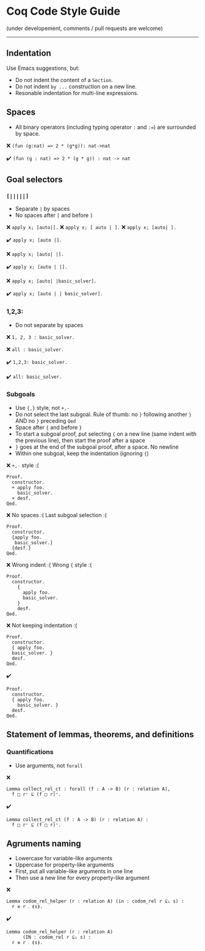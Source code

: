 # Coq Code Style Guide 

(under developement, comments / pull requests are welcome)

--- 

## Indentation

Use Emacs suggestions, but:
* Do not indent the content of a `Section`.
* Do not indent `by ...` construction on a new line.
* Resonable indentation for multi-line expressions.

## Spaces
* All binary operators (including typing operator `:` and `:=`) are surrounded by space.  

:x:                `(fun (g:nat) => 2 * (g*g)): nat->nat`

:heavy_check_mark: `(fun (g : nat) => 2 * (g * g)) : nat -> nat`


## Goal selectors

### `[|||||]`

* Separate `|` by spaces
* No spaces after `[` and before `]` 

:x:                `apply x; [auto|].`
:x:                `apply x; [ auto | ].`
:x:                `apply x; [auto| ].`

:heavy_check_mark: `apply x; [auto |].`

:x:                `apply x; [auto| |].`

:heavy_check_mark: `apply x; [auto | |].`

:x:                `apply x; [auto| |basic_solver].`

:heavy_check_mark: `apply x; [auto | | basic_solver].`

### 1,2,3:

* Do not separate by spaces

:x:                `1, 2, 3 : basic_solver.`

:x:                `all : basic_solver.`

:heavy_check_mark: `1,2,3: basic_solver.`

:heavy_check_mark: `all: basic_solver.`

### Subgoals
* Use `{,}` style, not `+,-`
* Do not select the last subgoal. Rule of thumb: no `}` following another `}` AND no `}` preceding `Qed`
* Space after `{` and before `}`
* To start a subgoal proof, put selecting `{` on a new line (same indent with the previous line), then start the proof after a space
* `}` goes at the end of the subgoal proof, after a space. No newline
* Within one subgoal, keep the indentation (ignoring `{`)


:x: `+,-` style :(
```
Proof.
  constructor.
  + apply foo. 
    basic_solver. 
  + desf.
Qed.
```
:x: No spaces :( Last subgoal selection :(
```
Proof.
  constructor.
  {apply foo. 
   basic_solver.}
  {desf.}
Qed.
```

:x: Wrong indent :( Wrong `{` style :(
```
Proof.
  constructor.
    { 
      apply foo.  
      basic_solver. 
    }
    desf.
Qed.
```

:x: Not keeping indentation :(
```
Proof.
  constructor.
  { apply foo. 
  basic_solver. }
  desf.
Qed.
```

:heavy_check_mark:
```
Proof.
  constructor.
  { apply foo. 
    basic_solver. }
  desf.
Qed.
```


## Statement of lemmas, theorems, and definitions

### Quantifications

* Use arguments, not `forall`

:x:

```
Lemma collect_rel_ct : forall (f : A -> B) (r : relation A),
  f □ r⁺ ⊆ (f □ r)⁺.
```


:heavy_check_mark:

```
Lemma collect_rel_ct (f : A -> B) (r : relation A) :
  f □ r⁺ ⊆ (f □ r)⁺.
```

## Agruments naming
* Lowercase for variable-like arguments
* Uppercase for property-like arguments
* First, put all variable-like arguments in one line 
* Then use a new line for every property-like argument

:x: 

```
Lemma codom_rel_helper (r : relation A) (in : codom_rel r ⊆₁ s) :
  r ≡ r ⨾ ⦗s⦘.
```

:heavy_check_mark:

```
Lemma codom_rel_helper (r : relation A)
      (IN : codom_rel r ⊆₁ s) :
  r ≡ r ⨾ ⦗s⦘.
```
